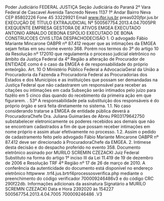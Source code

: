 Poder Judiciário FEDERAL JUSTIÇA Seção Judiciária do Paraná 2º Vara Federal de Cascavel Avenida Tancredo Neves 1137 1º Andar Bairro Neva CEP 85802226 Fone 45 33229921 Email www.jfpr.jus.br preas020jfpr.jus.br EXECUÇÃO DE TÍTULO EXTRAJUDICIAL Nº 500567754.2013.4.04.7005PR EXEQUENTE EMPRESA GESTORA DE ATIVOS EMGEA EXECUTADO ANTONIO ARNALDO DEBONA ESPÓLIO EXECUTADO DE BONA CONSTRUCOES CIVIS LTDA DESPACHODECISÃO 1. O advogado Fábio Mariante Mincarone OABPR nº 87.412 requer que as intimações da EMGEA sejam feitas em seu nome evento 368. Porém nos termos do 3º do artigo 10 da Resolução nº 172010 que regulamenta o processo judicial eletrônico no âmbito da Justiça Federal da 4º Região a alteração de Procurador de ENTIDADE como é o caso da EMGEA é de responsabilidade do próprio enteórgão. Art. 10 O Ministério Público Federal a AdvocaciaGeral da União a Procuradoria da Fazenda a Procuradoria Federal as Procuradorias dos Estados e dos Municípios e as instituições que possam ser demandadas na Justiça Federal que não cadastrarem um responsável para receber as citações ou intimações em cada Subseção serão intimados pelo juízo para fazêlo em 5 cinco dias quando do recebimento da primeira ação em que figurarem. . 53º A responsabilidade pela substituição dos responsáveis é do próprio órgão e será feita diretamente no sistema. 1.1. No caso considerando tratarse a EMGEA de entidade pública deverá a ProcuradoraChefe Dra. Juliana Guimarães de Abreu PR03179642750 substabelecer eletronicamente os poderes recebidos aos demais que não se encontram cadastrados a fim de que possam receber intimações em nome próprio e assim atuar efetivamente no processo. 1.2. Assim o pedido de cadastramento feito pelo advogado Fábio Mariante Mincarone OABPR nº 87.412 deve ser direcionado à ProcuradoraChefe da EMGEA. 2. Intimese desta decisão e do despacho proferido no evento 358. Documento eletrônico assinado por MURILO SCREMIN CZEZACKI Juiz Federal Substituto na forma do artigo 1º inciso III da Lei 11.419 de 19 de dezembro de 2006 e Resolução TRF 4º Região nº 17 de 26 de março de 2010. A conferência da autenticidade do documento está disponível no endereço eletrônico httpwww .trf4.jus.brtrf4processosverifica.php mediante o preenchimento do código verificador 700009246486v3 e do código CRC 290f22db. Informações adicionais da assinatura Signatário a MURILO SCREMIN CZEZACKI Data e Hora 2392020 às 154227 500567754.2013.4.04.7005 700009246486 .V3

